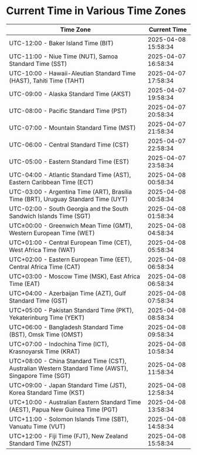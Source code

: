 # Current Time in Various Time Zones

| Time Zone | Current Time |
|-----------|--------------|
| UTC-12:00 - Baker Island Time (BIT) | 2025-04-08 15:58:34 |
| UTC-11:00 - Niue Time (NUT), Samoa Standard Time (SST) | 2025-04-07 16:58:34 |
| UTC-10:00 - Hawaii-Aleutian Standard Time (HAST), Tahiti Time (TAHT) | 2025-04-07 17:58:34 |
| UTC-09:00 - Alaska Standard Time (AKST) | 2025-04-07 19:58:34 |
| UTC-08:00 - Pacific Standard Time (PST) | 2025-04-07 20:58:34 |
| UTC-07:00 - Mountain Standard Time (MST) | 2025-04-07 21:58:34 |
| UTC-06:00 - Central Standard Time (CST) | 2025-04-07 22:58:34 |
| UTC-05:00 - Eastern Standard Time (EST) | 2025-04-07 23:58:34 |
| UTC-04:00 - Atlantic Standard Time (AST), Eastern Caribbean Time (ECT) | 2025-04-08 00:58:34 |
| UTC-03:00 - Argentina Time (ART), Brasília Time (BRT), Uruguay Standard Time (UYT) | 2025-04-08 00:58:34 |
| UTC-02:00 - South Georgia and the South Sandwich Islands Time (SGT) | 2025-04-08 01:58:34 |
| UTC±00:00 - Greenwich Mean Time (GMT), Western European Time (WET) | 2025-04-08 04:58:34 |
| UTC+01:00 - Central European Time (CET), West Africa Time (WAT) | 2025-04-08 05:58:34 |
| UTC+02:00 - Eastern European Time (EET), Central Africa Time (CAT) | 2025-04-08 06:58:34 |
| UTC+03:00 - Moscow Time (MSK), East Africa Time (EAT) | 2025-04-08 06:58:34 |
| UTC+04:00 - Azerbaijan Time (AZT), Gulf Standard Time (GST) | 2025-04-08 07:58:34 |
| UTC+05:00 - Pakistan Standard Time (PKT), Yekaterinburg Time (YEKT) | 2025-04-08 08:58:34 |
| UTC+06:00 - Bangladesh Standard Time (BST), Omsk Time (OMST) | 2025-04-08 09:58:34 |
| UTC+07:00 - Indochina Time (ICT), Krasnoyarsk Time (KRAT) | 2025-04-08 10:58:34 |
| UTC+08:00 - China Standard Time (CST), Australian Western Standard Time (AWST), Singapore Time (SGT) | 2025-04-08 11:58:34 |
| UTC+09:00 - Japan Standard Time (JST), Korea Standard Time (KST) | 2025-04-08 12:58:34 |
| UTC+10:00 - Australian Eastern Standard Time (AEST), Papua New Guinea Time (PGT) | 2025-04-08 13:58:34 |
| UTC+11:00 - Solomon Islands Time (SBT), Vanuatu Time (VUT) | 2025-04-08 14:58:34 |
| UTC+12:00 - Fiji Time (FJT), New Zealand Standard Time (NZST) | 2025-04-08 15:58:34 |
